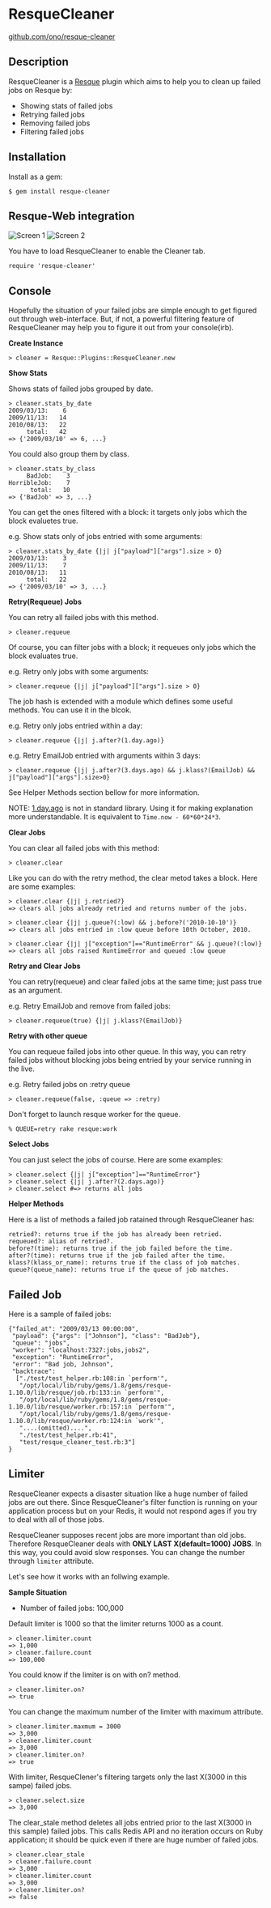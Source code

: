 ResqueCleaner
==============

[github.com/ono/resque-cleaner](https://github.com/ono/resque-cleaner)


Description
-----------

ResqueCleaner is a [Resque](https://github.com/defunkt/resque) plugin which
aims to help you to clean up failed jobs on Resque by:

* Showing stats of failed jobs
* Retrying failed jobs
* Removing failed jobs
* Filtering failed jobs


Installation
------------

Install as a gem:

    $ gem install resque-cleaner


Resque-Web integration
----------------------

![Screen 1](https://github.com/ono/resque-cleaner/raw/master/misc/resque-cleaner-main.png)
![Screen 2](https://github.com/ono/resque-cleaner/raw/master/misc/resque-cleaner-list.png)

You have to load ResqueCleaner to enable the Cleaner tab.

    require 'resque-cleaner'

Console
-------

Hopefully the situation of your failed jobs are simple enough to get figured out through
web-interface. But, if not, a powerful filtering feature of ResqueCleaner may help
you to figure it out from your console(irb).

**Create Instance**

    > cleaner = Resque::Plugins::ResqueCleaner.new

**Show Stats**

Shows stats of failed jobs grouped by date.

    > cleaner.stats_by_date
    2009/03/13:    6
    2009/11/13:   14
    2010/08/13:   22
         total:   42
    => {'2009/03/10' => 6, ...}

You could also group them by class.

    > cleaner.stats_by_class
         BadJob:    3
    HorribleJob:    7
          total:   10
    => {'BadJob' => 3, ...}

You can get the ones filtered with a block: it targets only jobs which the block
evaluetes true.

e.g. Show stats only of jobs entried with some arguments:

    > cleaner.stats_by_date {|j| j["payload"]["args"].size > 0}
    2009/03/13:    3
    2009/11/13:    7
    2010/08/13:   11
         total:   22
    => {'2009/03/10' => 3, ...}

**Retry(Requeue) Jobs**

You can retry all failed jobs with this method.

    > cleaner.requeue

Of course, you can filter jobs with a block; it requeues only jobs which the
block evaluates true. 

e.g. Retry only jobs with some arguments:

    > cleaner.requeue {|j| j["payload"]["args"].size > 0}

The job hash is extended with a module which defines some useful methods. You
can use it in the blcok.

e.g. Retry only jobs entried within a day:

    > cleaner.requeue {|j| j.after?(1.day.ago)}

e.g. Retry EmailJob entried with arguments within 3 days:

    > cleaner.requeue {|j| j.after?(3.days.ago) && j.klass?(EmailJob) && j["payload"]["args"].size>0}

See Helper Methods section bellow for more information.

NOTE:
[1.day.ago](https://github.com/rails/rails/blob/master/activesupport/lib/active_support/core_ext/numeric/time.rb)
is not in standard library. Using it for making explanation more understandable. It is equivalent to `Time.now - 60*60*24*3`.

**Clear Jobs**

You can clear all failed jobs with this method:

    > cleaner.clear

Like you can do with the retry method, the clear metod takes a block. Here are
some examples:

    > cleaner.clear {|j| j.retried?}
    => clears all jobs already retried and returns number of the jobs.

    > cleaner.clear {|j| j.queue?(:low) && j.before?('2010-10-10')}
    => clears all jobs entried in :low queue before 10th October, 2010.

    > cleaner.clear {|j| j["exception"]=="RuntimeError" && j.queue?(:low)}
    => clears all jobs raised RuntimeError and queued :low queue

**Retry and Clear Jobs**

You can retry(requeue) and clear failed jobs at the same time; just pass true
as an argument. 

e.g. Retry EmailJob and remove from failed jobs:

    > cleaner.requeue(true) {|j| j.klass?(EmailJob)}

**Retry with other queue**

You can requeue failed jobs into other queue. In this way, you can retry failed
jobs without blocking jobs being entried by your service running in the live.

e.g. Retry failed jobs on :retry queue

    > cleaner.requeue(false, :queue => :retry)

Don't forget to launch resque worker for the queue.

    % QUEUE=retry rake resque:work

**Select Jobs**

You can just select the jobs of course. Here are some examples:

    > cleaner.select {|j| j["exception"]=="RuntimeError"}
    > cleaner.select {|j| j.after?(2.days.ago)}
    > cleaner.select #=> returns all jobs

**Helper Methods**

Here is a list of methods a failed job ratained through ResqueCleaner has:

    retried?: returns true if the job has already been retried.
    requeued?: alias of retried?.
    before?(time): returns true if the job failed before the time.
    after?(time): returns true if the job failed after the time.
    klass?(klass_or_name): returns true if the class of job matches.
    queue?(queue_name): returns true if the queue of job matches.


Failed Job
-----------

Here is a sample of failed jobs:

    {"failed_at": "2009/03/13 00:00:00",
     "payload": {"args": ["Johnson"], "class": "BadJob"},
     "queue": "jobs",
     "worker": "localhost:7327:jobs,jobs2",
     "exception": "RuntimeError",
     "error": "Bad job, Johnson",
     "backtrace": 
      ["./test/test_helper.rb:108:in `perform'",
       "/opt/local/lib/ruby/gems/1.8/gems/resque-1.10.0/lib/resque/job.rb:133:in `perform'",
       "/opt/local/lib/ruby/gems/1.8/gems/resque-1.10.0/lib/resque/worker.rb:157:in `perform'",
       "/opt/local/lib/ruby/gems/1.8/gems/resque-1.10.0/lib/resque/worker.rb:124:in `work'",
       "....(omitted)....",
       "./test/test_helper.rb:41",
       "test/resque_cleaner_test.rb:3"]
    }


Limiter
-------

ResqueCleaner expects a disaster situation like a huge number of failed jobs are
out there. Since ResqueCleaner's filter function is running on your application
process but on your Redis, it would not respond ages if you try to deal with all
of those jobs.

ResqueCleaner supposes recent jobs are more important than old jobs. Therefore
ResqueCleaner deals with **ONLY LAST X(default=1000) JOBS**. In this way, you
could avoid slow responses. You can change the number through `limiter` attribute.

Let's see how it works with an follwing example.

**Sample Situation**

* Number of failed jobs: 100,000

Default limiter is 1000 so that the limiter returns 1000 as a count.

    > cleaner.limiter.count
    => 1,000
    > cleaner.failure.count
    => 100,000

You could know if the limiter is on with on? method.

    > cleaner.limiter.on?
    => true

You can change the maximum number of the limiter with maximum attribute.

    > cleaner.limiter.maxmum = 3000
    => 3,000
    > cleaner.limiter.count
    => 3,000
    > cleaner.limiter.on?
    => true

With limiter, ResqueClener's filtering targets only the last X(3000 in this
sampe) failed jobs.

    > cleaner.select.size
    => 3,000

The clear\_stale method deletes all jobs entried prior to the last X(3000 in
this sample) failed jobs. This calls Redis API and no iteration occurs on Ruby
application; it should be quick even if there are huge number of failed jobs.

    > cleaner.clear_stale
    > cleaner.failure.count
    => 3,000
    > cleaner.limiter.count
    => 3,000
    > cleaner.limiter.on?
    => false


